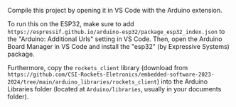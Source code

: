Compile this project by opening it in VS Code with the Arduino extension.

To run this on the ESP32, make sure to add
`https://espressif.github.io/arduino-esp32/package_esp32_index.json` to the
"Arduino: Additional Urls" setting in VS Code. Then, open the Arduino Board
Manager in VS Code and install the "esp32" (by Expressive Systems) package.

Furthermore, copy the `rockets_client` library (download from
`https://github.com/CSI-Rockets-Eletronics/embedded-software-2023-2024/tree/main/arduino_libraries/rockets_client`)
into the Arduino Libraries folder (located at `Arduino/libraries`, usually in
your documents folder).

